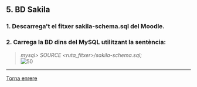 ## 5. BD Sakila  
### 1. Descarrega't el fitxer sakila-schema.sql del Moodle.  
### 2. Carrega la BD dins del MySQL utilitzant la sentència:  
> _mysql> SOURCE <ruta_fitxer>/sakila-schema.sql;_  
> ![50]()  

***
[Torna enrere](https://github.com/Josep88/MP10UF2-A2)
